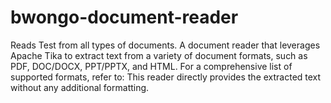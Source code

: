 # bwongo-document-reader
Reads Test from all types of documents. A document reader that leverages Apache Tika to extract text from a variety of document formats, such as PDF, DOC/DOCX, PPT/PPTX, and HTML. For a comprehensive list of supported formats, refer to:  This reader directly provides the extracted text without any additional formatting.
